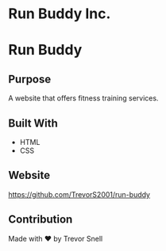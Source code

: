 # Run Buddy Inc.
# Run Buddy

## Purpose
A website that offers fitness training services.

## Built With
* HTML
* CSS

## Website
https://github.com/TrevorS2001/run-buddy

## Contribution
Made with ❤️ by Trevor Snell
